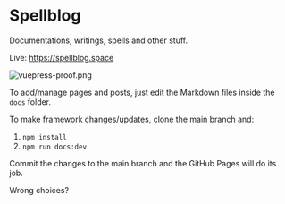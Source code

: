 # Spellblog

Documentations, writings, spells and other stuff.

Live: https://spellblog.space

![vuepress-proof.png](https://i.imgur.com/xXpidn5.png)

To add/manage pages and posts, just edit the Markdown files inside the `docs` folder.

To make framework changes/updates, clone the main branch and:
1. `npm install`
1. `npm run docs:dev`

Commit the changes to the main branch and the GitHub Pages will do its job.

Wrong choices?